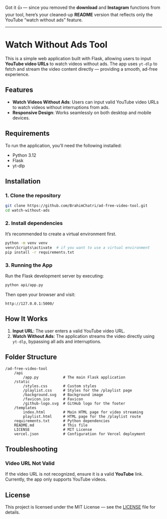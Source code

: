 Got it 👍 — since you removed the **download** and **Instagram** functions from your tool, here’s your cleaned-up **README** version that reflects only the YouTube “watch without ads” feature.

---

# Watch Without Ads Tool

This is a simple web application built with Flask, allowing users to input **YouTube video URLs** to watch videos without ads.
The app uses `yt-dlp` to fetch and stream the video content directly — providing a smooth, ad-free experience.

## Features

* **Watch Videos Without Ads**: Users can input valid YouTube video URLs to watch videos without interruptions from ads.
* **Responsive Design**: Works seamlessly on both desktop and mobile devices.

## Requirements

To run the application, you’ll need the following installed:

* Python 3.12
* Flask
* yt-dlp

## Installation

### 1. Clone the repository

```bash
git clone https://github.com/BrahimChatri/ad-free-video-tool.git
cd watch-without-ads
```

### 2. Install dependencies

It’s recommended to create a virtual environment first.

```bash
python -m venv venv
venv\Scripts\activate  # if you want to use a virtual environment
pip install -r requirements.txt
```

### 3. Running the App

Run the Flask development server by executing:

```bash
python api/app.py
```

Then open your browser and visit:

```
http://127.0.0.1:5000/
```

## How It Works

1. **Input URL**: The user enters a valid YouTube video URL.
2. **Watch Without Ads**: The application streams the video directly using `yt-dlp`, bypassing all ads and interruptions.

## Folder Structure

```
/ad-free-video-tool
    /api 
        /app.py           # The main Flask application
    /static
        /styles.css       # Custom styles
        /playlist.css     # Styles for the /playlist page
        /background.svg   # Background image 
        /favicon.ico      # Favicon 
        /github-logo.svg  # GitHub logo for the footer
    /templates
        index.html        # Main HTML page for video streaming
        playlist.html     # HTML page for the /playlist route
    requirements.txt      # Python dependencies
    README.md             # This file
    LICENSE               # MIT License
    vercel.json           # Configuration for Vercel deployment
```

## Troubleshooting

### Video URL Not Valid

If the video URL is not recognized, ensure it is a valid **YouTube** link.
Currently, the app only supports YouTube videos.

## License

This project is licensed under the MIT License — see the [LICENSE](LICENSE) file for details.
